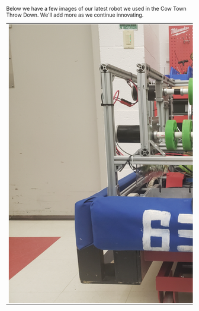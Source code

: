 Below we have a few images of our latest robot we used in the Cow Town Throw Down.
We'll add more as we continue innovating.
<table>
<tr> 
<td>
<img src="docs/assets/20211118_163247.jpg"
style="float: left; max-width: 200%; height: auto; margin-right: 500px;"/>
</td>
<td>
<img src="docs/assets/20211118_163237.jpg"
style="float: left; max-width: 200%; height: auto; margin-left: 200px;"/>
</td>
</tr>
</table>
